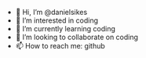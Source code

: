 - 👋 Hi, I’m @danielsikes
- 👀 I’m interested in coding
- 🌱 I’m currently learning coding
- 💞️ I’m looking to collaborate on coding
- 📫 How to reach me: github

<!---
danielsikes/danielsikes is a ✨ special ✨ repository because its `README.md` (this file) appears on your GitHub profile.
You can click the Preview link to take a look at your changes.
--->
